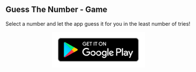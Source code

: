 ## Guess The Number - Game

Select a number and let the app guess it for you in the least number of tries!

<p align="center">
<a href="https://play.google.com/store/apps/details?id=com.guessthenumbergame">
<img src="https://github.com/mcontoor/Guess-The-Number-Game/blob/master/.github/playstore.svg" width="50%">
<a>
</p>
